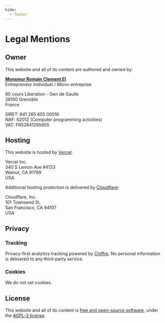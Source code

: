 ```yaml
---
hide:
  - footer
---
```


# Legal Mentions

## Owner

This website and all of its content are authored and owned by:

[**Monsieur Romain Clement EI**][infogreffe]<br>
Entrepreneur Individuel / Micro-entreprise

80 cours Liberation - Gen de Gaulle<br>
38100 Grenoble<br>
France<br>

SIRET: 841 265 655 00016<br>
NAF: 6201Z (Computer programming activities)<br>
VAT: FR52841265655<br>

## Hosting

This website is hosted by [Vercel][vercel]:

Vercel Inc.<br>
340 S Lemon Ave #4133<br>
Walnut, CA 91789<br>
USA<br>

Additional hosting protection is delivered by [Cloudflare][cloudflare]:

Cloudflare, Inc.<br>
101 Townsend St,<br>
San Francisco, CA 94107<br>
USA<br>

## Privacy

### Tracking

Privacy-first analytics tracking powered by [Chiffre][chiffre].
No personal information is delivered to any third-party service.

### Cookies

We do not set cookies.

## License

This website and all of its content is [free and open-source software][repository],
under the [AGPL-3 license][license].

[infogreffe]: https://www.infogreffe.fr/entreprise-societe/841265655-clement-romain-84126565500016.html "Company on Infogreffe"
[vercel]: https://vercel.com "Vercel Website"
[cloudflare]: https://www.cloudflare.com "Cloudflare Website"
[chiffre]: https://chiffre.io "Chiffre Website"
[repository]: https://github.com/rclement/romain-clement.net "Repository on GitHub"
[license]: https://github.com/rclement/romain-clement.net/blob/master/LICENSE "AGPL-3 License"
